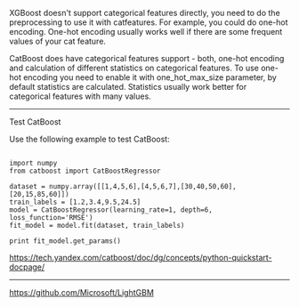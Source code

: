 XGBoost doesn't support categorical features directly, you need to do the preprocessing to use it with catfeatures. For example, you could do one-hot encoding. One-hot encoding usually works well if there are some frequent values of your cat feature.

CatBoost does have categorical features support - both, one-hot encoding and calculation of different statistics on categorical features. To use one-hot encoding you need to enable it with one_hot_max_size parameter, by default statistics are calculated. Statistics usually work better for categorical features with many values.


----------------------

Test CatBoost

Use the following example to test CatBoost:

```

import numpy 
from catboost import CatBoostRegressor

dataset = numpy.array([[1,4,5,6],[4,5,6,7],[30,40,50,60],[20,15,85,60]])
train_labels = [1.2,3.4,9.5,24.5]
model = CatBoostRegressor(learning_rate=1, depth=6, loss_function='RMSE')
fit_model = model.fit(dataset, train_labels)

print fit_model.get_params()

```


https://tech.yandex.com/catboost/doc/dg/concepts/python-quickstart-docpage/


-------------
https://github.com/Microsoft/LightGBM
